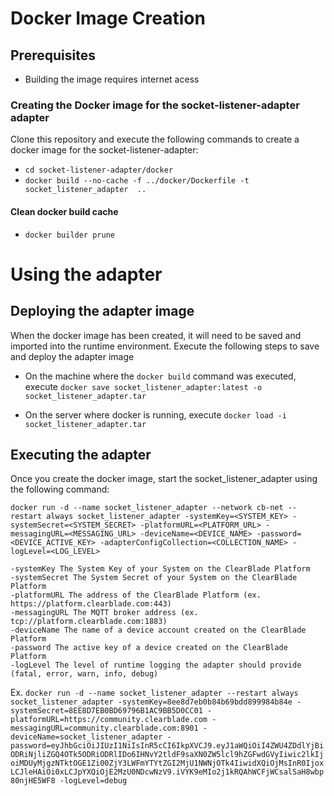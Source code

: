 # Docker Image Creation

## Prerequisites

- Building the image requires internet acess

### Creating the Docker image for the socket-listener-adapter adapter

Clone this repository and execute the following commands to create a docker image for the socket-listener-adapter:  

- ```cd socket-listener-adapter/docker```
- ```docker build --no-cache -f ../docker/Dockerfile -t socket_listener_adapter  ..```

#### Clean docker build cache
- ```docker builder prune```

# Using the adapter

## Deploying the adapter image

When the docker image has been created, it will need to be saved and imported into the runtime environment. Execute the following steps to save and deploy the adapter image

- On the machine where the ```docker build``` command was executed, execute ```docker save socket_listener_adapter:latest -o socket_listener_adapter.tar``` 

- On the server where docker is running, execute ```docker load -i socket_listener_adapter.tar```

## Executing the adapter

Once you create the docker image, start the socket_listener_adapter using the following command:


```docker run -d --name socket_listener_adapter --network cb-net --restart always socket_listener_adapter -systemKey=<SYSTEM_KEY> -systemSecret=<SYSTEM_SECRET> -platformURL=<PLATFORM_URL> -messagingURL=<MESSAGING_URL> -deviceName=<DEVICE_NAME> -password=<DEVICE_ACTIVE_KEY> -adapterConfigCollection=<COLLECTION_NAME> -logLevel=<LOG_LEVEL>```

```
-systemKey The System Key of your System on the ClearBlade Platform
-systemSecret The System Secret of your System on the ClearBlade Platform
-platformURL The address of the ClearBlade Platform (ex. https://platform.clearblade.com:443)
-messagingURL The MQTT broker address (ex. tcp://platform.clearblade.com:1883)
-deviceName The name of a device account created on the ClearBlade Platform
-password The active key of a device created on the ClearBlade Platform
-logLevel The level of runtime logging the adapter should provide (fatal, error, warn, info, debug)
```

Ex.
```docker run -d --name socket_listener_adapter --restart always socket_listener_adapter -systemKey=8ee8d7eb0b84b69bdd899984b84e -systemSecret=8EE8D7EB0BD69796B1AC9BB5D0CC01 -platformURL=https://community.clearblade.com -messagingURL=community.clearblade.com:8901 -deviceName=socket_listener_adapter -password=eyJhbGciOiJIUzI1NiIsInR5cCI6IkpXVCJ9.eyJ1aWQiOiI4ZWU4ZDdlYjBiODRiNjliZGQ4OTk5ODRiODRlIDo6IHNvY2tldF9saXN0ZW5lcl9hZGFwdGVyIiwic2lkIjoiMDUyMjgzNTktOGE1Zi00ZjY3LWFmYTYtZGI2MjU1NWNjOTk4IiwidXQiOjMsInR0IjoxLCJleHAiOi0xLCJpYXQiOjE2MzU0NDcwNzV9.iVYK9eMIo2j1kRQAhWCFjWCsalSaH8wbp80njHE5WF8 -logLevel=debug```
